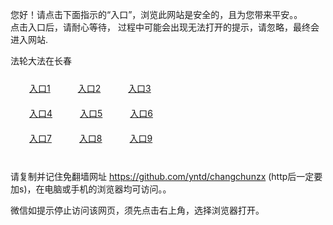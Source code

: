 您好！请点击下面指示的“入口”，浏览此网站是安全的，且为您带来平安。。 <br/>
点击入口后，请耐心等待， 过程中可能会出现无法打开的提示，请忽略，最终会进入网站. </br>

法轮大法在长春<br/>
<div style="padding:10px"><a style="margin:20px" target="_blank" href="http://dpjk7eufewxhp.cloudfront.net/zytas?xezludk" id="ccLink1" rel="nofollow">入口1</a> <a target="_blank" style="margin:20px" href="http://d12ye5fvydci2u.cloudfront.net/zytas?qqsgr" id="ccLink2" rel="nofollow">入口2</a> <a style="margin:20px" target="_blank" href="http://d2zkidwc55omx9.cloudfront.net/zytas?xmnti" id="ccLink3" rel="nofollow">入口3</a></div>

<div style="padding:10px" ><a style="margin:20px" target="_blank" href="http://dpjk7eufewxhp.cloudfront.net/zytas?xezludk" id="ccLink4" rel="nofollow">入口4</a> <a style="margin:20px" href="http://d12ye5fvydci2u.cloudfront.net/zytas?qqsgr" target="_blank" id="ccLink5" rel="nofollow">入口5</a> <a style="margin:20px" href="http://d2zkidwc55omx9.cloudfront.net/zytas?xmnti" target="_blank" id="ccLink6" rel="nofollow">入口6</a></div>

<div style="padding:10px"><a style="margin:20px" target="_blank" href="http://dpjk7eufewxhp.cloudfront.net/zytas?xezludk" id="ccLink7" rel="nofollow">入口7</a> <a style="margin:20px" href="http://d12ye5fvydci2u.cloudfront.net/zytas?qqsgr" target="_blank" id="ccLink8" rel="nofollow">入口8</a> <a style="margin:20px" target="_blank" href="http://d2zkidwc55omx9.cloudfront.net/zytas?xmnti" id="ccLink9" rel="nofollow">入口9</a></div>

<br/>



请复制并记住免翻墙网址 https://github.com/yntd/changchunzx (http后一定要加s)，在电脑或手机的浏览器均可访问。。<br/>

微信如提示停止访问该网页，须先点击右上角，选择浏览器打开。
